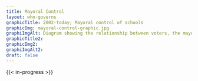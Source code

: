 ```yaml
--- 
title: Mayoral Control
layout: who-governs
graphicTitle: 2002-today; Mayoral control of schools
graphicImg: mayoral-control-graphic.jpg
graphiImgAlt: Diagram showing the relationship between voters, the mayor, community education council, panel on education policy and the school system 
graphicTitle2:  
graphicImg2: 
graphiImgAlt2: 
draft: false
--- 
```


{{< in-progress >}}
